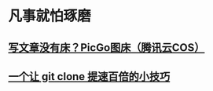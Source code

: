 # 凡事就怕琢磨

## [写文章没有床？PicGo图床（腾讯云COS）](picgo/picgo.md)
## [一个让 git clone 提速百倍的小技巧](git/fastGitClone.md)
